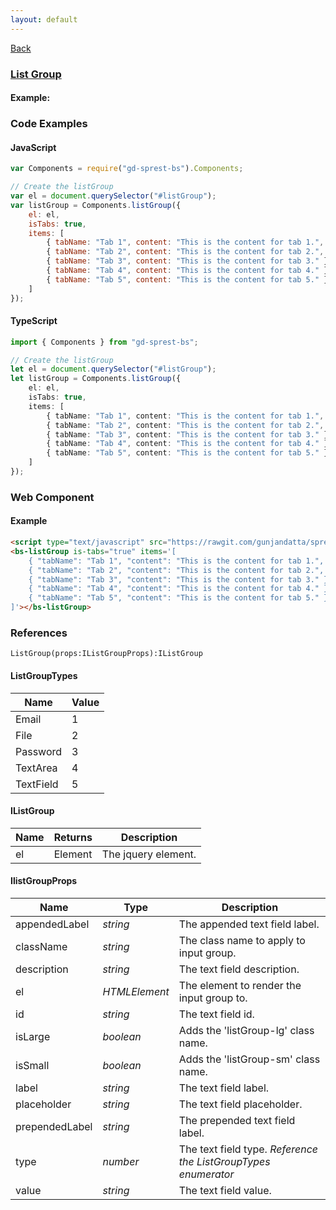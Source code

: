 ```yaml
---
layout: default
---
```

<div class="page-info" markdown="1">

[Back](/bs)

</div>

### [List Group](https://getbootstrap.com/docs/4.1/components/input-group)

#### Example:

<div id="listGroupDemo"></div>

### Code Examples

#### JavaScript
```js
var Components = require("gd-sprest-bs").Components;

// Create the listGroup
var el = document.querySelector("#listGroup");
var listGroup = Components.listGroup({
    el: el,
    isTabs: true,
    items: [
        { tabName: "Tab 1", content: "This is the content for tab 1.", isActive: true },
        { tabName: "Tab 2", content: "This is the content for tab 2.", badge: { content: "10", type: 4 } },
        { tabName: "Tab 3", content: "This is the content for tab 3." },
        { tabName: "Tab 4", content: "This is the content for tab 4." },
        { tabName: "Tab 5", content: "This is the content for tab 5." }
    ]
});
```
#### TypeScript
```ts
import { Components } from "gd-sprest-bs";

// Create the listGroup
let el = document.querySelector("#listGroup");
let listGroup = Components.listGroup({
    el: el,
    isTabs: true,
    items: [
        { tabName: "Tab 1", content: "This is the content for tab 1.", isActive: true },
        { tabName: "Tab 2", content: "This is the content for tab 2.", badge: { content: "10", type: 4 } },
        { tabName: "Tab 3", content: "This is the content for tab 3." },
        { tabName: "Tab 4", content: "This is the content for tab 4." },
        { tabName: "Tab 5", content: "This is the content for tab 5." }
    ]
});
```

### Web Component

#### Example

```html
<script type="text/javascript" src="https://rawgit.com/gunjandatta/sprest-bs/master/wc/dist/gd-sprest-bs.js"></script>
<bs-listGroup is-tabs="true" items='[
    { "tabName": "Tab 1", "content": "This is the content for tab 1.", "isActive": true },
    { "tabName": "Tab 2", "content": "This is the content for tab 2.", "badge": { "content": "10", "type": 4 } },
    { "tabName": "Tab 3", "content": "This is the content for tab 3." },
    { "tabName": "Tab 4", "content": "This is the content for tab 4." },
    { "tabName": "Tab 5", "content": "This is the content for tab 5." }
]'></bs-listGroup>
```

<bs-listGroup is-tabs="true" items='[
    { "tabName": "Tab 1", "content": "This is the content for tab 1.", "isActive": true },
    { "tabName": "Tab 2", "content": "This is the content for tab 2.", "badge": { "content": "10", "type": 4 } },
    { "tabName": "Tab 3", "content": "This is the content for tab 3." },
    { "tabName": "Tab 4", "content": "This is the content for tab 4." },
    { "tabName": "Tab 5", "content": "This is the content for tab 5." }
]'></bs-listGroup>

### References

```
ListGroup(props:IListGroupProps):IListGroup
```

#### ListGroupTypes

| Name | Value |
| --- | --- |
| Email | 1 |
| File | 2 |
| Password | 3 |
| TextArea | 4 |
| TextField | 5 |

#### IListGroup

| Name | Returns | Description |
| --- | --- | --- |
| el | Element | The jquery element. |

#### IlistGroupProps

| Name | Type | Description |
| --- | --- | --- |
| appendedLabel | _string_ | The appended text field label. |
| className | _string_ | The class name to apply to input group. |
| description | _string_ | The text field description. |
| el | _HTMLElement_ | The element to render the input group to. |
| id | _string_ | The text field id. |
| isLarge | _boolean_ | Adds the 'listGroup-lg' class name. |
| isSmall | _boolean_ | Adds the 'listGroup-sm' class name. |
| label | _string_ | The text field label. |
| placeholder | _string_ | The text field placeholder. |
| prependedLabel | _string_ | The prepended text field label. |
| type | _number_ | The text field type. _Reference the ListGroupTypes enumerator_ |
| value | _string_ | The text field value. |

<script src="https://rawgit.com/gunjandatta/sprest-bs/master/wc/dist/gd-sprest-bs.js"></script>
<script type="text/javascript">
    // Wait for the window to be loaded
    window.addEventListener("load", function() {
        // See if a listGroup exists
        var listGroup = document.querySelector("#listGroupDemo");
        if(listGroup) {
            // Render the listGroup
            $REST.Components.ListGroup({
                el: listGroup,
                isTabs: true,
                items: [
                    { tabName: "Tab 1", content: "This is the content for tab 1.", isActive: true },
                    { tabName: "Tab 2", content: "This is the content for tab 2.", badge: { content: "10", type: 4 } },
                    { tabName: "Tab 3", content: "This is the content for tab 3." },
                    { tabName: "Tab 4", content: "This is the content for tab 4." },
                    { tabName: "Tab 5", content: "This is the content for tab 5." }
                ]
            });
        }
    });
</script>